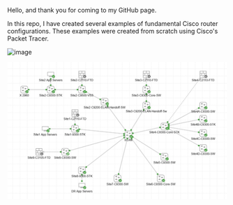 Hello, and thank you for coming to my GitHub page. 

In this repo, I have created several examples of fundamental Cisco router configurations.
These examples were created from scratch using Cisco's Packet Tracer. 

![image](https://github.com/H1ghjynx/NetworkExamples/assets/99495438/2a32ccfa-dfb6-49fe-bd36-52ee4a22971c)



![image](https://github.com/BobMMiller/NetworkExamples/blob/main/ELAN/CML_ELAN.jpg)